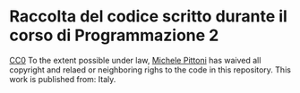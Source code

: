 Raccolta del codice scritto durante il corso di Programmazione 2
================================================================

[CC0](http://creativecommons.org/publicdomain/zero/1.0/)
To the extent possible under law, [Michele Pittoni](htp://michele.pittoni.org)
has waived all copyright and relaed or neighboring righs to the code in this
repository. This work is published from: Italy.
